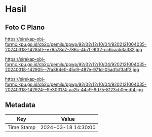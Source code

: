 # Hasil

## Foto C Plano

https://sirekap-obj-formc.kpu.go.id/cb2c/pemilu/ppwp/92/02/12/10/04/9202121004035-20240318-142850--e76a78d7-786c-4b7f-9f32-cc6caa53a382.jpg

https://sirekap-obj-formc.kpu.go.id/cb2c/pemilu/ppwp/92/02/12/10/04/9202121004035-20240318-142905--7fa364e0-45c9-487e-971d-05ad1cf3aff3.jpg

https://sirekap-obj-formc.kpu.go.id/cb2c/pemilu/ppwp/92/02/12/10/04/9202121004035-20240318-142924--9e303174-aa2b-44c9-9d75-8123cb0eedf4.jpg


## Metadata

| Key        | Value               |
| ---------- | ------------------- |
| Time Stamp | 2024-03-18 14:30:00 |




